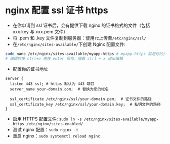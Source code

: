 # nginx 配置 ssl 证书 https

- 在你申请到 ssl 证书后，会有提供下载 nginx 的证书格式的文件（包括 xxx.key 与 xxx.pem 文件）
- 将 .pem 和 .key 文件复制到服务器：使用`rz`上传至`/etc/nginx/ssl/`
- 在`/etc/nginx/sites-available/`下创建 Nginx 配置文件:

```sh
sudo nano /etc/nginx/sites-available/myapp-https # myapp-https 就是你的文件名
# 编辑时按 ctrl+o 再按 enter 保存，接着 ctrl + x 退出编辑
```

- 配置你的证书地址

```nginx
server {
  listen 443 ssl; # https 默认为 443 端口
  server_name your-domain.com;  # 替换为您的域名

  ssl_certificate /etc/nginx/ssl/your-domain.pem;  # 证书文件的路径
  ssl_certificate_key /etc/nginx/ssl/your-domain.key;  # 私钥文件的路径
}
```

- 启用 HTTPS 配置文件: `sudo ln -s /etc/nginx/sites-available/myapp-https /etc/nginx/sites-enabled/`
- 测试 nginx 配置：`sudo nginx -t`
- 重启 nginx：`sudo systemctl reload nginx`
